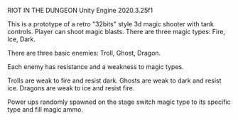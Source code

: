 RIOT IN THE DUNGEON
Unity Engine 2020.3.25f1

This is a prototype of a retro "32bits" style 3d magic shooter with tank controls. Player can shoot magic blasts.
There are three magic types: Fire, Ice, Dark.

There are three basic enemies: Troll, Ghost, Dragon.

Each enemy has resistance and a weakness to magic types.

Trolls are weak to fire and resist dark.
Ghosts are weak to dark and resist ice.
Dragons are weak to ice and resist fire. 

Power ups randomly spawned on the stage switch magic type to its specific type and fill magic ammo. 